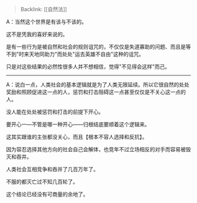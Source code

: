 > Backlink: [[自然法]]

A：当然这个世界是有该与不该的。

这不是凭我的喜好来说的。

是有一些行为是被自然和社会的规则诅咒的，不仅仅是失道寡助的问题、而且是等不到"时来天地同助力"而处处"运去英雄不自由"这种的诅咒。

只是对这些结果的必然性很多人并不想相信，觉得"不见得会这样"而己。

---

A：说白一点，人类社会的基本逻辑就是为了人类无限延续。所以它很自然的处处奖励和照顾促进这一点的人，惩罚和打击阻碍这一点甚至仅仅是不关心这一点的人。

没人能在处处被惩罚和打击的前提下开心。

要开心一—不管是哪一种开心——归根结底要顺着这个逻辑来。

这其实跟谁的主张都没关心，而且【根本不容人选择和反抗】。

因为容忍选择其他方向的社会自己会解体，也竞年不过立场相反的对手而容易被毁灭和吞并。

人类社会互相竞争和吞并了几百万年了。

不服的都灭亡过不知几百轮了。

这个结论已经没有可商量的余地了。
